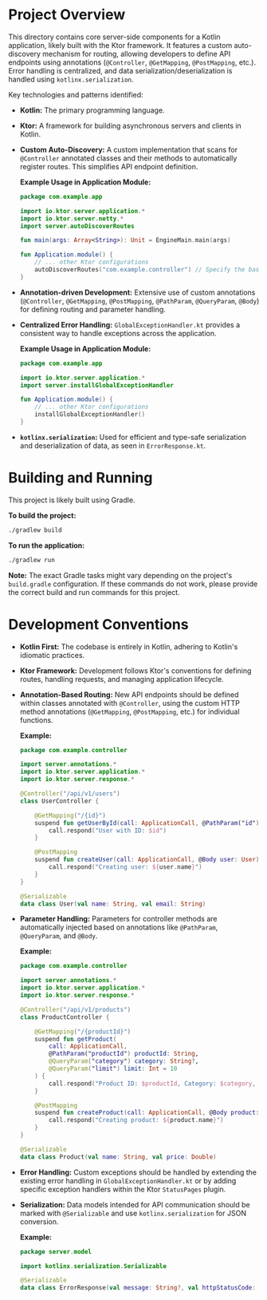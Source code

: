 # Project Overview

This directory contains core server-side components for a Kotlin application, likely built with the Ktor framework. It features a custom auto-discovery mechanism for routing, allowing developers to define API endpoints using annotations (`@Controller`, `@GetMapping`, `@PostMapping`, etc.). Error handling is centralized, and data serialization/deserialization is handled using `kotlinx.serialization`.

Key technologies and patterns identified:
*   **Kotlin:** The primary programming language.
*   **Ktor:** A framework for building asynchronous servers and clients in Kotlin.
*   **Custom Auto-Discovery:** A custom implementation that scans for `@Controller` annotated classes and their methods to automatically register routes. This simplifies API endpoint definition.

    **Example Usage in Application Module:**
    ```kotlin
    package com.example.app

    import io.ktor.server.application.*
    import io.ktor.server.netty.*
    import server.autoDiscoverRoutes

    fun main(args: Array<String>): Unit = EngineMain.main(args)

    fun Application.module() {
        // ... other Ktor configurations
        autoDiscoverRoutes("com.example.controller") // Specify the base package to scan
    }
    ```
*   **Annotation-driven Development:** Extensive use of custom annotations (`@Controller`, `@GetMapping`, `@PostMapping`, `@PathParam`, `@QueryParam`, `@Body`) for defining routing and parameter handling.
*   **Centralized Error Handling:** `GlobalExceptionHandler.kt` provides a consistent way to handle exceptions across the application.

    **Example Usage in Application Module:**
    ```kotlin
    package com.example.app

    import io.ktor.server.application.*
    import server.installGlobalExceptionHandler

    fun Application.module() {
        // ... other Ktor configurations
        installGlobalExceptionHandler()
    }
    ```
*   **`kotlinx.serialization`:** Used for efficient and type-safe serialization and deserialization of data, as seen in `ErrorResponse.kt`.

# Building and Running

This project is likely built using Gradle.

**To build the project:**

```bash
./gradlew build
```

**To run the application:**

```bash
./gradlew run
```

**Note:** The exact Gradle tasks might vary depending on the project's `build.gradle` configuration. If these commands do not work, please provide the correct build and run commands for this project.

# Development Conventions

*   **Kotlin First:** The codebase is entirely in Kotlin, adhering to Kotlin's idiomatic practices.
*   **Ktor Framework:** Development follows Ktor's conventions for defining routes, handling requests, and managing application lifecycle.
*   **Annotation-Based Routing:** New API endpoints should be defined within classes annotated with `@Controller`, using the custom HTTP method annotations (`@GetMapping`, `@PostMapping`, etc.) for individual functions.

    **Example:**
    ```kotlin
    package com.example.controller

    import server.annotations.*
    import io.ktor.server.application.*
    import io.ktor.server.response.*

    @Controller("/api/v1/users")
    class UserController {

        @GetMapping("/{id}")
        suspend fun getUserById(call: ApplicationCall, @PathParam("id") id: String) {
            call.respond("User with ID: $id")
        }

        @PostMapping
        suspend fun createUser(call: ApplicationCall, @Body user: User) {
            call.respond("Creating user: ${user.name}")
        }
    }

    @Serializable
    data class User(val name: String, val email: String)
    ```
*   **Parameter Handling:** Parameters for controller methods are automatically injected based on annotations like `@PathParam`, `@QueryParam`, and `@Body`.

    **Example:**
    ```kotlin
    package com.example.controller

    import server.annotations.*
    import io.ktor.server.application.*
    import io.ktor.server.response.*

    @Controller("/api/v1/products")
    class ProductController {

        @GetMapping("/{productId}")
        suspend fun getProduct(
            call: ApplicationCall,
            @PathParam("productId") productId: String,
            @QueryParam("category") category: String?,
            @QueryParam("limit") limit: Int = 10
        ) {
            call.respond("Product ID: $productId, Category: $category, Limit: $limit")
        }

        @PostMapping
        suspend fun createProduct(call: ApplicationCall, @Body product: Product) {
            call.respond("Creating product: ${product.name}")
        }
    }

    @Serializable
    data class Product(val name: String, val price: Double)
    ```
*   **Error Handling:** Custom exceptions should be handled by extending the existing error handling in `GlobalExceptionHandler.kt` or by adding specific exception handlers within the Ktor `StatusPages` plugin.
*   **Serialization:** Data models intended for API communication should be marked with `@Serializable` and use `kotlinx.serialization` for JSON conversion.

    **Example:**
    ```kotlin
    package server.model

    import kotlinx.serialization.Serializable

    @Serializable
    data class ErrorResponse(val message: String?, val httpStatusCode: Int)
    ```
